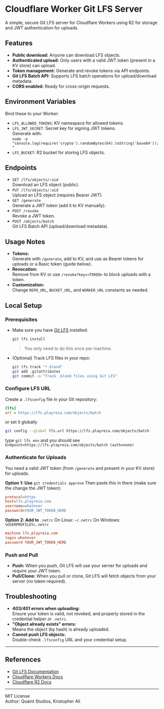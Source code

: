 # Cloudflare Worker Git LFS Server

A simple, secure Git LFS server for Cloudflare Workers using R2 for storage and JWT authentication for uploads.

## Features

- **Public download:** Anyone can download LFS objects.
- **Authenticated upload:** Only users with a valid JWT token (present in a KV store) can upload.
- **Token management:** Generate and revoke tokens via API endpoints.
- **Git LFS Batch API:** Supports LFS batch operations for upload/download metadata.
- **CORS enabled:** Ready for cross-origin requests.

## Environment Variables

Bind these to your Worker:

- `LFS_ALLOWED_TOKENS`: KV namespace for allowed tokens.
- `LFS_JWT_SECRET`: Secret key for signing JWT tokens.  
  Generate with:  
  `node -e "console.log(require('crypto').randomBytes(64).toString('base64'));"`  
- `LFS_BUCKET`: R2 bucket for storing LFS objects.

## Endpoints

- `GET /lfs/objects/:oid`  
  Download an LFS object (public).
- `PUT /lfs/objects/:oid`  
  Upload an LFS object (requires Bearer JWT).
- `GET /generate`  
  Generate a JWT token (add it to KV manually).
- `POST /revoke`  
  Revoke a JWT token.
- `POST /objects/batch`  
  Git LFS Batch API (upload/download metadata).

## Usage Notes

- **Tokens:**  
  Generate with `/generate`, add to KV, and use as Bearer tokens for uploads or a Basic token (guide below).
- **Revocation:**  
  Remove from KV or use `/revoke?key=<TOKEN>` to block uploads with a token.
- **Customization:**  
  Change `REPO_URL`, `BUCKET_URL`, and `WORKER_URL` constants as needed.

## Local Setup

### Prerequisites

- Make sure you have [Git LFS](https://git-lfs.github.com/) installed:
  ```sh
  git lfs install
  ```
  > You only need to do this once per machine.

- (Optional) Track LFS files in your repo:
  ```sh
  git lfs track "*.blend"
  git add .gitattributes
  git commit -m "Track .blend files using Git LFS"
  ```


### Configure LFS URL

Create a `.lfsconfig` file in your Git repository:

```ini
[lfs]
url = https://lfs.playreia.com/objects/batch
```
or set it globally
```sh
git config --global lfs.url https://lfs.playreia.com/objects/batch
```

type `git lfs env` and you should see `Endpoint=https://lfs.playreia.com/objects/batch (auth=none)`

### Authenticate for Uploads

You need a valid JWT token (from `/generate` and present in your KV store) for uploads.

**Option 1: Use** `git credentials approve`
Then paste this in there (make sure the change the JWT token):
```ini
protocol=https
host=lfs.playreia.com
username=whatever
password=YOUR_JWT_TOKEN_HERE
```

**Option 2: Add to** `.netrc`
On Linux: `~/.netrc`
On Windows: `%USERPROFILE%\.netrc`
```ini
machine lfs.playreia.com
login whatever
password YOUR_JWT_TOKEN_HERE
```

### Push and Pull
- **Push:** When you push, Git LFS will use your server for uploads and require your JWT token.
- **Pull/Clone:** When you pull or clone, Git LFS will fetch objects from your server (no token required).

## Troubleshooting

- **403/401 errors when uploading:**  
  Ensure your token is valid, not revoked, and properly stored in the credential helper or `.netrc`.
- **"Object already exists" errors:**  
  Means the object (by hash) is already uploaded.
- **Cannot push LFS objects:**  
  Double-check `.lfsconfig` URL and your credential setup.

---

## References

- [Git LFS Documentation](https://github.com/git-lfs/git-lfs/blob/main/docs/api/basic-transfers.md)
- [Cloudflare Workers Docs](https://developers.cloudflare.com/workers/)
- [Cloudflare R2 Docs](https://developers.cloudflare.com/r2/)

---

MIT License  
Author: Quaint Studios, Kristopher Ali
